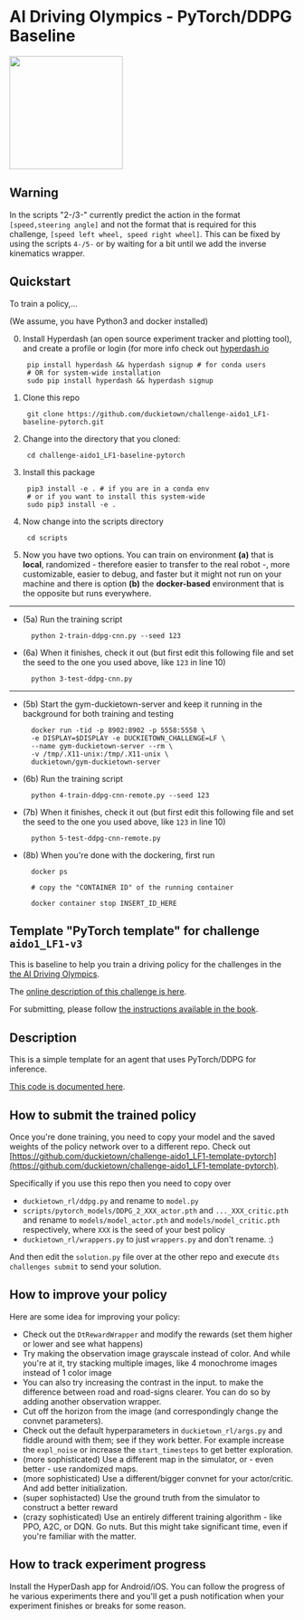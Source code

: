# AI Driving Olympics - PyTorch/DDPG Baseline

<a href="http://aido.duckietown.org"><img width="200" src="https://www.duckietown.org/wp-content/uploads/2018/07/AIDO-768x512.png"/></a>


## Warning

In the scripts "2-/3-" currently predict the action in the format `[speed,steering angle]` and not the format that is required for this challenge, `[speed left wheel, speed right wheel]`. This can be fixed by using the scripts `4-/5-` or by waiting for a bit until we add the inverse kinematics wrapper.

## Quickstart

To train a policy,... 

(We assume, you have Python3 and docker installed)

0) Install Hyperdash (an open source experiment tracker and plotting tool), and create a profile or login (for more info check out [hyperdash.io](hyperdash.io)

        pip install hyperdash && hyperdash signup # for conda users
        # OR for system-wide installation
        sudo pip install hyperdash && hyperdash signup
    
1) Clone this repo

        git clone https://github.com/duckietown/challenge-aido1_LF1-baseline-pytorch.git

2) Change into the directory that you cloned:
    
        cd challenge-aido1_LF1-baseline-pytorch
        
3) Install this package

        pip3 install -e . # if you are in a conda env
        # or if you want to install this system-wide
        sudo pip3 install -e . 
        
4) Now change into the scripts directory

        cd scripts
        
5) Now you have two options. You can train on environment **(a)** that is **local**, randomized - therefore easier to transfer to the real robot -, more customizable, easier to debug, and faster but it might not run on your machine and there is option **(b)** the **docker-based** environment that is the opposite but runs everywhere.

---

- (5a) Run the training script

        python 2-train-ddpg-cnn.py --seed 123
        
- (6a) When it finishes, check it out (but first edit this following file and set the seed to the one you used above, like `123` in line 10)

        python 3-test-ddpg-cnn.py
        
---
        
- (5b) Start the gym-duckietown-server and keep it running in the background for both training and testing 

        docker run -tid -p 8902:8902 -p 5558:5558 \
        -e DISPLAY=$DISPLAY -e DUCKIETOWN_CHALLENGE=LF \
        --name gym-duckietown-server --rm \
        -v /tmp/.X11-unix:/tmp/.X11-unix \
        duckietown/gym-duckietown-server

- (6b) Run the training script

        python 4-train-ddpg-cnn-remote.py --seed 123
        
- (7b) When it finishes, check it out (but first edit this following file and set the seed to the one you used above, like `123` in line 10)

        python 5-test-ddpg-cnn-remote.py
        
- (8b) When you're done with the dockering, first run
 
        docker ps
        
        # copy the "CONTAINER ID" of the running container
        
        docker container stop INSERT_ID_HERE

## Template "PyTorch template" for challenge `aido1_LF1-v3`

This is baseline to help you train a driving policy for the challenges in the [the AI Driving Olympics](http://aido.duckietown.org/).

The [online description of this challenge is here][online].

For submitting, please follow [the instructions available in the book][book].
 
[book]: http://docs.duckietown.org/DT18/AIDO/out/

[online]: https://challenges.duckietown.org/v3/humans/challenges/aido1_LF1-v3

## Description

This is a simple template for an agent that uses PyTorch/DDPG for inference.

[This code is documented here](https://docs.duckietown.org/DT18/AIDO/out/pytorch_baseline.html).

## How to submit the trained policy

Once you're done training, you need to copy your model and the saved weights of the policy network over to a different repo. Check out [https://github.com/duckietown/challenge-aido1_LF1-template-pytorch](https://github.com/duckietown/challenge-aido1_LF1-template-pytorch).

Specifically if you use this repo then you need to copy over

- `duckietown_rl/ddpg.py` and rename to `model.py`
- `scripts/pytorch_models/DDPG_2_XXX_actor.pth` and `..._XXX_critic.pth` and rename to `models/model_actor.pth` and `models/model_critic.pth` respectively, where `XXX` is the seed of your best policy
- `duckietown_rl/wrappers.py` to just `wrappers.py` and don't rename. :)

And then edit the `solution.py` file over at the other repo and execute `dts challenges submit` to send your solution.

## How to improve your policy

Here are some idea for improving your policy:

- Check out the `DtRewardWrapper` and modify the rewards (set them higher or lower and see what happens)
- Try making the observation image grayscale instead of color. And while you're at it, try stacking multiple images, like 4 monochrome images instead of 1 color image
- You can also try increasing the contrast in the input. to make the difference between road and road-signs clearer. You can do so by adding another observation wrapper.
- Cut off the horizon from the image (and correspondingly change the convnet parameters). 
- Check out the default hyperparameters in `duckietown_rl/args.py` and fiddle around with them; see if they work better. For example increase the `expl_noise` or increase the `start_timesteps` to get better exploration.
- (more sophisticated) Use a different map in the simulator, or - even better - use randomized maps.
- (more sophisticated) Use a different/bigger convnet for your actor/critic. And add better initialization.
- (super sophistacted) Use the ground truth from the simulator to construct a better reward  
- (crazy sophisticated) Use an entirely different training algorithm - like PPO, A2C, or DQN. Go nuts. But this might take significant time, even if you're familiar with the matter.

## How to track experiment progress

Install the HyperDash app for Android/iOS. You can follow the progress of he various experiments there and you'll get a push notification when your experiment finishes or breaks for some reason.
